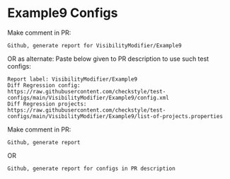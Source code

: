 # Example9 Configs
Make comment in PR:
```
Github, generate report for VisibilityModifier/Example9
```
OR as alternate:
Paste below given to PR description to use such test configs:
```
Report label: VisibilityModifier/Example9
Diff Regression config: https://raw.githubusercontent.com/checkstyle/test-configs/main/VisibilityModifier/Example9/config.xml
Diff Regression projects: https://raw.githubusercontent.com/checkstyle/test-configs/main/VisibilityModifier/Example9/list-of-projects.properties
```
Make comment in PR:
```
Github, generate report
```
OR
```
Github, generate report for configs in PR description
```
